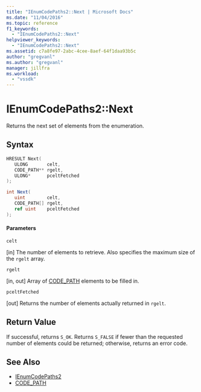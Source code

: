 ```yaml
---
title: "IEnumCodePaths2::Next | Microsoft Docs"
ms.date: "11/04/2016"
ms.topic: reference
f1_keywords:
  - "IEnumCodePaths2::Next"
helpviewer_keywords:
  - "IEnumCodePaths2::Next"
ms.assetid: c7a8fe97-2abc-4cee-8aef-64f1daa93b5c
author: "gregvanl"
ms.author: "gregvanl"
manager: jillfra
ms.workload:
  - "vssdk"
---
```

# IEnumCodePaths2::Next
Returns the next set of elements from the enumeration.

## Syntax

```cpp
HRESULT Next(
   ULONG       celt,
   CODE_PATH** rgelt,
   ULONG*      pceltFetched
);
```

```csharp
int Next(
   uint        celt,
   CODE_PATH[] rgelt,
   ref uint    pceltFetched
);
```

#### Parameters
 `celt`

 [in] The number of elements to retrieve. Also specifies the maximum size of the `rgelt` array.

 `rgelt`

 [in, out] Array of [CODE_PATH](../../../extensibility/debugger/reference/code-path.md) elements to be filled in.

 `pceltFetched`

 [out] Returns the number of elements actually returned in `rgelt`.

## Return Value
 If successful, returns `S_OK`. Returns `S_FALSE` if fewer than the requested number of elements could be returned; otherwise, returns an error code.

## See Also
- [IEnumCodePaths2](../../../extensibility/debugger/reference/ienumcodepaths2.md)
- [CODE_PATH](../../../extensibility/debugger/reference/code-path.md)